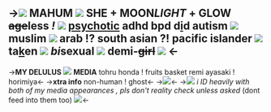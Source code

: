 ->![](https://media.discordapp.net/attachments/991343265297223690/1032878085466505246/36FB61E7-C955-4746-AA1F-00080A442A90.jpg)
 **MAHUM** ![](https://gifs.crd.co/assets/images/gallery14/e35e4f58.gif?v=5f0408ba) **SHE + MOON*LIGHT* + GLOW** 
~~age~~less ***!*** ![](https://barbara.crd.co/assets/images/gallery39/a65930b5.gif?v=115e6ed7) [psychotic](https://rentry.co/mahumsdelulus)
adhd bpd d[i](https://rentry.co/shiftedsolarspectrum)d autism ![](https://barbara.crd.co/assets/images/gallery39/74e7410d.gif?v=115e6ed7) muslim
![](https://barbara.crd.co/assets/images/gallery30/ca12efd3.gif?v=115e6ed7) arab !? south asian ?! pacific islander ![](https://barbara.crd.co/assets/images/gallery28/c9d449b1.gif?v=115e6ed7)
ta[k](https://rentry.co/mahuby)en ![](https://barbara.crd.co/assets/images/gallery25/fa715f33.png?v=115e6ed7) *bi*sexual ![](https://barbara.crd.co/assets/images/gallery17/e9d5bfb0.gif?v=115e6ed7) demi-~~girl~~
![](https://media.discordapp.net/attachments/921941464412467291/1034696816773578772/unknown.png)
<-
---
->**MY DELULUS**
![](https://barbara.crd.co/assets/images/image01.png?v=115e6ed7)
**MEDIA**
tohru honda ! fruits basket
remi ayasaki ! horimiya<-
->**xtra info**
non-human ! ghost<-
->![](https://barbara.crd.co/assets/images/image01.png?v=115e6ed7)<-
->![](https://barbara.crd.co/assets/images/gallery25/b64cb377.gif?v=115e6ed7) *i ID heavily with both of my media appearances , pls don't reality check unless asked* (dont feed into them too) ![](https://barbara.crd.co/assets/images/gallery25/e432e8ed.gif?v=115e6ed7)<-
